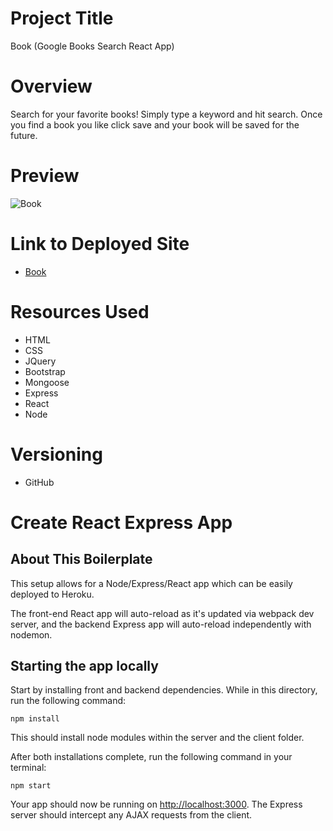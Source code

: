 # Project Title 
Book (Google Books Search React App)

# Overview
Search for your favorite books! Simply type a keyword and hit search. Once you find a book you like click save and your book will be saved for the future.

# Preview
![Book](client/public/img/images/search.png "Book")

# Link to Deployed Site
  * [Book](https://frozen-sea-29077.herokuapp.com/)
  
# Resources Used
  * HTML
  * CSS
  * JQuery
  * Bootstrap
  * Mongoose
  * Express
  * React
  * Node

  
# Versioning 
  * GitHub

# Create React Express App

## About This Boilerplate

This setup allows for a Node/Express/React app which can be easily deployed to Heroku.

The front-end React app will auto-reload as it's updated via webpack dev server, and the backend Express app will auto-reload independently with nodemon.

## Starting the app locally

Start by installing front and backend dependencies. While in this directory, run the following command:

```
npm install
```

This should install node modules within the server and the client folder.

After both installations complete, run the following command in your terminal:

```
npm start
```

Your app should now be running on <http://localhost:3000>. The Express server should intercept any AJAX requests from the client.

